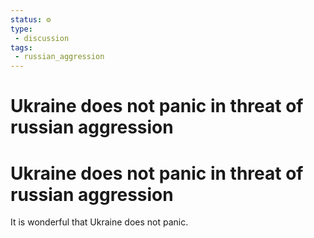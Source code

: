 ```yaml
---
status: ⚙️
type: 
 - discussion
tags:
 - russian_aggression 
---
```

# Ukraine does not panic in threat of russian aggression
 
 # Ukraine does not panic in threat of russian aggression
 
 It is wonderful that Ukraine does not panic.